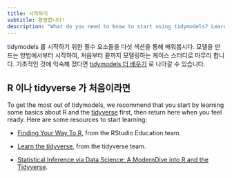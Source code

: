 ```yaml
---
title: 시작하기
subtitle: 환영합니다!
description: "What do you need to know to start using tidymodels? Learn what you need in 5 articles."
---
```


tidymodels 를 시작하기 위한 필수 요소들을 다섯 섹션을 통해 배워봅시다. 모델을 만드는 방법에서부터 시작하여, 처음부터 끝까지 모델링하는 케이스 스터디로 마무리 합니다. 기초적인 것에 익숙해 졌다면 [tidymodels 더 배우기](/learn/) 로 나아갈 수 있습니다.

## R 이나 tidyverse 가 처음이라면

To get the most out of tidymodels, we recommend that you start by learning some basics about R and the [tidyverse](https://www.tidyverse.org/) first, then return here when you feel ready. Here are some resources to start learning:

* [Finding Your Way To R](https://education.rstudio.com/learn/), from the RStudio Education team.

* [Learn the tidyverse](https://www.tidyverse.org/learn/), from the tidyverse team.

* [Statistical Inference via Data Science: A ModernDive into R and the Tidyverse](/books/moderndive/).

